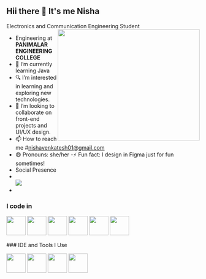 ## Hii there 👋 It's me Nisha 

 Electronics and Communication Engineering Student 
 <img align="right" width="370" height="290" src="https://www.google.com/url?sa=i&url=https%3A%2F%2Fwww.pinterest.com%2Fpin%2F744782857102542704%2F&psig=AOvVaw1Aey8nW9RryfjuICXgPtF9&ust=1749091846677000&source=images&cd=vfe&opi=89978449&ved=0CBMQjRxqFwoTCJCljvP7140DFQAAAAAdAAAAABAE">
 -   Engineering at **PANIMALAR ENGINEERING COLLEGE**
- 🌱 I’m currently learning Java 
- 🔍 I’m interested in learning and exploring new technologies.
- 💞️ I’m looking to collaborate on front-end projects and UI/UX design.
- 📫 How to reach me #nishavenkatesh01@gmail.com
- 😄 Pronouns: she/her
-⚡ Fun fact: I design in Figma just for fun sometimes!
- Social Presence
- <br> [<img src="https://img.shields.io/badge/LinkedIn-0077B5?style=for-the-badge&logo=linkedin&logoColor=white" />](https://www.linkedin.com/in/nishavenkatesh01)
- 
### I code in
<p>
<img height="50" width="50" src="https://img.icons8.com/color/48/000000/java-coffee-cup-logo.png" /> 
<img height="50" width="50" src="https://img.icons8.com/color/48/000000/html-5.png" />
<img height="50" width="50" src="https://img.icons8.com/color/48/000000/google-firebase-console.png"/>
<img height="50" width="50" src="https://img.icons8.com/color/48/000000/css3.png" />
<img height="50" width="50" src="https://img.icons8.com/color/48/000000/javascript.png"/>
<img height="50" width="50" src="https://img.icons8.com/color/48/000000/python.png" />
</p>
### IDE and Tools I Use
<p>
<img height="50" width="50" src="https://img.icons8.com/color/48/000000/visual-studio-code-2019.png"/> 
<img height="50" width="50" src="https://img.icons8.com/color/50/000000/git.png"/>
<img height="50" width="50" src="https://img.icons8.com/dusk/64/000000/anaconda.png"/>
 <img height="50" width="50" src="https://img.icons8.com/color/48/000000/figma--v1.png"/> </p>
